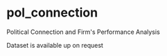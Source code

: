 # pol_connection
Political Connection and Firm's Performance Analysis

Dataset is available up on request
